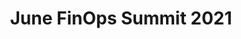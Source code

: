 ---
title: June FinOps Summit 2021
description: View the Summit which includes keynotes on Accurate Forecasting, Tracking Cloud TCO and Multi-Cloud.
date-added: Jun 2021
type: Video
source: FinOps Foundation
label: 
link: https://youtu.be/FziyJt-GIDY
cloud-provider: 
  - Multi-Cloud
framework-capabilities:
  - Forecasting
permalink: /resources/not-here/
weight: 30
listing: true
---